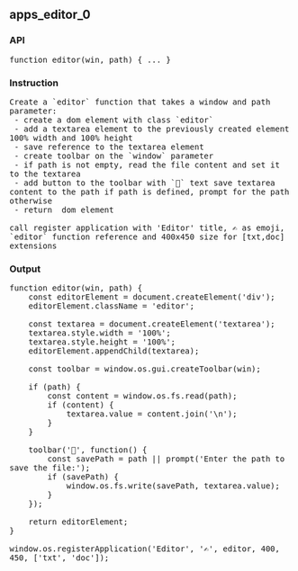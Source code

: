 ## apps_editor_0
### API
<pre style='text-wrap: wrap'>function editor(win, path) { ... }
</pre>
### Instruction
<pre style='text-wrap: wrap'>Create a `editor` function that takes a window and path parameter:
 - create a dom element with class `editor`
 - add a textarea element to the previously created element 100% width and 100% height
 - save reference to the textarea element
 - create toolbar on the `window` parameter
 - if path is not empty, read the file content and set it to the textarea
 - add button to the toolbar with `💾` text save textarea content to the path if path is defined, prompt for the path otherwise
 - return  dom element

call register application with 'Editor' title, ✍️ as emoji, `editor` function reference and 400x450 size for [txt,doc] extensions</pre>
### Output
<pre style='text-wrap: wrap'>function editor(win, path) {
    const editorElement = document.createElement('div');
    editorElement.className = 'editor';

    const textarea = document.createElement('textarea');
    textarea.style.width = '100%';
    textarea.style.height = '100%';
    editorElement.appendChild(textarea);

    const toolbar = window.os.gui.createToolbar(win);

    if (path) {
        const content = window.os.fs.read(path);
        if (content) {
            textarea.value = content.join('\n');
        }
    }

    toolbar('💾', function() {
        const savePath = path || prompt('Enter the path to save the file:');
        if (savePath) {
            window.os.fs.write(savePath, textarea.value);
        }
    });

    return editorElement;
}

window.os.registerApplication('Editor', '✍️', editor, 400, 450, ['txt', 'doc']);
</pre>
